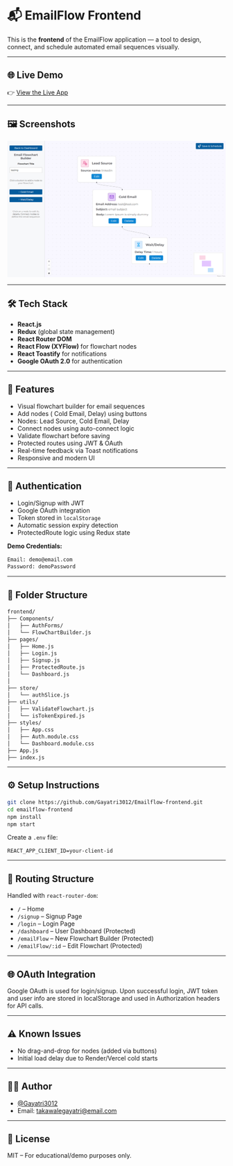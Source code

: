 
# 📬 EmailFlow Frontend

This is the **frontend** of the EmailFlow application — a tool to design, connect, and schedule automated email sequences visually.

---

## 🌐 Live Demo
👉 [View the Live App](https://email-flow-front-end.vercel.app/) 

---

## 🖼️ Screenshots
<!-- Add actual image links if available -->
![Flow Builder](public/app-screenshot.png)

---

## 🛠️ Tech Stack

- **React.js**
- **Redux** (global state management)
- **React Router DOM**
- **React Flow (XYFlow)** for flowchart nodes
- **React Toastify** for notifications
- **Google OAuth 2.0** for authentication

---

## 🚀 Features

- Visual flowchart builder for email sequences
- Add nodes ( Cold Email, Delay) using buttons
- Nodes: Lead Source, Cold Email, Delay
- Connect nodes using auto-connect logic
- Validate flowchart before saving
- Protected routes using JWT & OAuth
- Real-time feedback via Toast notifications
- Responsive and modern UI

---

## 🔐 Authentication

- Login/Signup with JWT
- Google OAuth integration
- Token stored in `localStorage`
- Automatic session expiry detection
- ProtectedRoute logic using Redux state

**Demo Credentials:**

```bash
Email: demo@email.com
Password: demoPassword
```

---

## 📂 Folder Structure

```
frontend/
├── Components/
│   ├── AuthForms/
│   └── FlowChartBuilder.js
├── pages/
│   ├── Home.js
│   ├── Login.js
│   ├── Signup.js
│   ├── ProtectedRoute.js
│   └── Dashboard.js
│
├── store/
│   └── authSlice.js
├── utils/
│   ├── ValidateFlowchart.js
│   └── isTokenExpired.js
├── styles/
│   ├── App.css
│   ├── Auth.module.css
│   └── Dashboard.module.css
├── App.js
├── index.js
```

---

## ⚙️ Setup Instructions

```bash
git clone https://github.com/Gayatri3012/Emailflow-frontend.git
cd emailflow-frontend
npm install
npm start
```

Create a `.env` file:

```env
REACT_APP_CLIENT_ID=your-client-id
```

---

## 🔄 Routing Structure

Handled with `react-router-dom`:

- `/` – Home
- `/signup` – Signup Page
- `/login` – Login Page
- `/dashboard` – User Dashboard (Protected)
- `/emailFlow` – New Flowchart Builder (Protected)
- `/emailFlow/:id` – Edit Flowchart (Protected)

---

## 🌐 OAuth Integration

Google OAuth is used for login/signup. Upon successful login, JWT token and user info are stored in localStorage and used in Authorization headers for API calls.

---


## ⚠️ Known Issues

- No drag-and-drop for nodes (added via buttons)
- Initial load delay due to Render/Vercel cold starts

---

## 👩‍💻 Author

- [@Gayatri3012](https://github.com/Gayatri3012)
- Email: takawalegayatri@email.com

---

## 🧾 License

MIT – For educational/demo purposes only.
